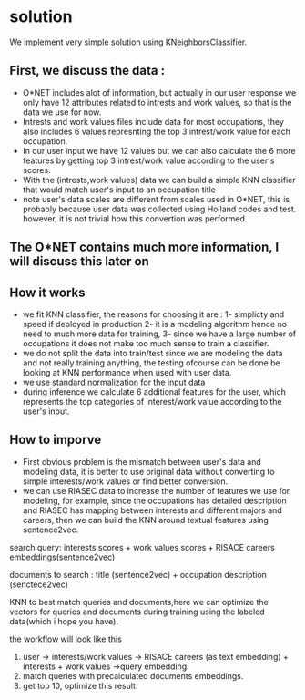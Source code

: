 # solution 
We implement very simple solution using KNeighborsClassifier.

## First, we discuss the data : 
- O*NET includes alot of information, but actually in our user response we only have 12 attributes related to intrests and work values, so that is the data we use for now.
- Intrests and work values files include data for most occupations, they also includes 6 values represnting the top 3 intrest/work value for each occupation.
- In our user input we have 12 values but we can also calculate the 6 more features by getting top 3 intrest/work value according to the user's scores.
- With the (intrests,work values) data we can build a simple KNN classifier that would match user's input to an occupation title
- note user's data scales are different from scales used in O*NET, this is probably because user data was collected using Holland codes and test. however, it is not trivial how this convertion was performed.  
## The O*NET contains much more information, I will discuss this later on

## How it works
- we fit KNN classifier, the reasons for choosing it are : 1- simplicty and speed if deployed in production 2- it is a modeling algorithm hence no need to much more data for training, 3- since we have a large number of occupations it does not make too much sense to train a classifier.
- we do not split the data into train/test since we are modeling the data and not really training anything, the testing ofcourse can be done be looking at KNN performance when used with user data.
- we use standard normalization for the input data 
- during inference we calculate 6 additional features for the user, which represents the top categories of interest/work value according to the user's input.

## How to imporve 
- First obvious problem is the mismatch between user's data and modeling data, it is better to use original data without converting to simple interests/work values or find better conversion.  
- we can use RIASEC data to increase the number of features we use for modeling, for example, since the occupations has detailed description and RIASEC has mapping between interests and different majors and careers, then we can build the KNN around textual features using sentence2vec. 

 
search query: interests scores + work values scores + RISACE careers embeddings(sentence2vec) 

documents to search : title (sentence2vec) + occupation description  (senctece2vec)

KNN to best match queries and documents,here we can optimize the vectors for queries and documents during training using the labeled data(which i hope you have).  


the workflow will look like this 
1. user -> interests/work values -> RISACE careers (as text embedding) + interests + work values ->query embedding. 
2. match queries with precalculated documents embeddings.
3. get top 10, optimize this result.